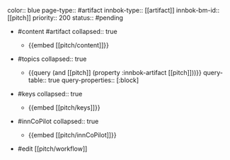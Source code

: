 color:: blue
page-type:: #artifact
innbok-type:: [[artifact]]
innbok-bm-id:: [[pitch]]
priority:: 200
status:: #pending

- #content #artifact
  collapsed:: true
	- {{embed [[pitch/content]]}}
- #topics
   collapsed:: true
    - {{query (and [[pitch]] (property :innbok-artifact [[pitch]]))}}
      query-table:: true
      query-properties:: [:block]
- #keys
  collapsed:: true
	- {{embed [[pitch/keys]]}}
- #innCoPilot
   collapsed:: true
	 - {{embed [[pitch/innCoPilot]]}}

- #edit [[pitch/workflow]]

